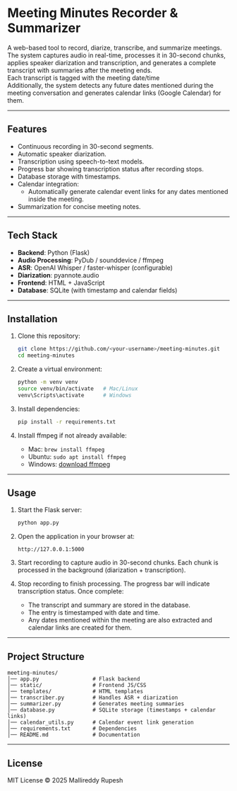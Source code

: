 # Meeting Minutes Recorder & Summarizer

A web-based tool to record, diarize, transcribe, and summarize meetings.  
The system captures audio in real-time, processes it in 30-second chunks, applies speaker diarization and transcription, and generates a complete transcript with summaries after the meeting ends.  
Each transcript is tagged with the meeting date/time  
Additionally, the system detects any future dates mentioned during the meeting conversation and generates calendar links (Google Calendar) for them.

---

## Features

- Continuous recording in 30-second segments.  
- Automatic speaker diarization.  
- Transcription using speech-to-text models.  
- Progress bar showing transcription status after recording stops.  
- Database storage with timestamps.  
- Calendar integration:   
  - Automatically generate calendar event links for any dates mentioned inside the meeting.  
- Summarization for concise meeting notes.

---

## Tech Stack

- **Backend**: Python (Flask)  
- **Audio Processing**: PyDub / sounddevice / ffmpeg  
- **ASR**: OpenAI Whisper / faster-whisper (configurable)  
- **Diarization**: pyannote.audio  
- **Frontend**: HTML + JavaScript  
- **Database**: SQLite (with timestamp and calendar fields)  

---

## Installation

1. Clone this repository:
   ```bash
   git clone https://github.com/<your-username>/meeting-minutes.git
   cd meeting-minutes
   ```

2. Create a virtual environment:
   ```bash
   python -m venv venv
   source venv/bin/activate   # Mac/Linux
   venv\Scripts\activate      # Windows
   ```

3. Install dependencies:
   ```bash
   pip install -r requirements.txt
   ```

4. Install ffmpeg if not already available:
   - Mac: `brew install ffmpeg`  
   - Ubuntu: `sudo apt install ffmpeg`  
   - Windows: [download ffmpeg](https://ffmpeg.org/download.html)

---

## Usage

1. Start the Flask server:
   ```bash
   python app.py
   ```

2. Open the application in your browser at:
   ```
   http://127.0.0.1:5000
   ```

3. Start recording to capture audio in 30-second chunks. Each chunk is processed in the background (diarization + transcription).

4. Stop recording to finish processing. The progress bar will indicate transcription status. Once complete:  
   - The transcript and summary are stored in the database.  
   - The entry is timestamped with date and time.   
   - Any dates mentioned within the meeting are also extracted and calendar links are created for them.

---

## Project Structure

```
meeting-minutes/
│── app.py                 # Flask backend
│── static/                # Frontend JS/CSS
│── templates/             # HTML templates
│── transcriber.py         # Handles ASR + diarization
│── summarizer.py          # Generates meeting summaries
│── database.py            # SQLite storage (timestamps + calendar links)
│── calendar_utils.py      # Calendar event link generation
│── requirements.txt       # Dependencies
│── README.md              # Documentation
```
---
## License

MIT License © 2025 Mallireddy Rupesh
